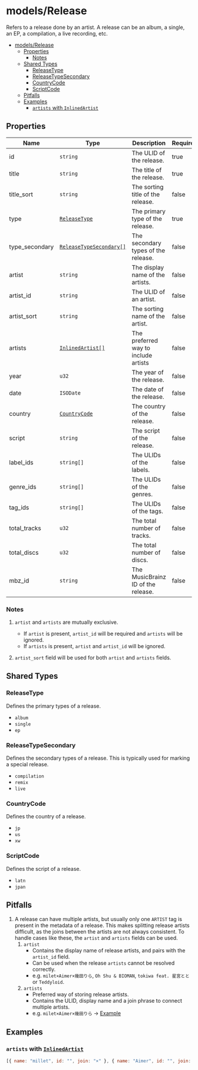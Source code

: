 # models/Release

Refers to a release done by an artist. A release can be an album, a single, an EP, a compilation, a live recording, etc.

- [models/Release](#modelsrelease)
  - [Properties](#properties)
    - [Notes](#notes)
  - [Shared Types](#shared-types)
    - [ReleaseType](#releasetype)
    - [ReleaseTypeSecondary](#releasetypesecondary)
    - [CountryCode](#countrycode)
    - [ScriptCode](#scriptcode)
  - [Pitfalls](#pitfalls)
  - [Examples](#examples)
    - [`artists` with `InlinedArtist`](#artists-with-inlinedartist)

## Properties

| Name           | Type                                              | Description                          | Required |
| -------------- | ------------------------------------------------- | ------------------------------------ | -------- |
| id             | `string`                                          | The ULID of the release.             | true     |
| title          | `string`                                          | The title of the release.            | true     |
| title_sort     | `string`                                          | The sorting title of the release.    | false    |
| type           | [`ReleaseType`](#releasetype)                     | The primary type of the release.     | true     |
| type_secondary | [`ReleaseTypeSecondary[]`](#releasetypesecondary) | The secondary types of the release.  | false    |
| artist         | `string`                                          | The display name of the artists.     | false    |
| artist_id      | `string`                                          | The ULID of an artist.               | false    |
| artist_sort    | `string`                                          | The sorting name of the artist.      | false    |
| artists        | [`InlinedArtist[]`](./generic.md#inlinedartist)   | The preferred way to include artists | false    |
| year           | `u32`                                             | The year of the release.             | false    |
| date           | `ISODate`                                         | The date of the release.             | false    |
| country        | [`CountryCode`](#countrycode)                     | The country of the release.          | false    |
| script         | `string`                                          | The script of the release.           | false    |
| label_ids      | `string[]`                                        | The ULIDs of the labels.             | false    |
| genre_ids      | `string[]`                                        | The ULIDs of the genres.             | false    |
| tag_ids        | `string[]`                                        | The ULIDs of the tags.               | false    |
| total_tracks   | `u32`                                             | The total number of tracks.          | false    |
| total_discs    | `u32`                                             | The total number of discs.           | false    |
| mbz_id         | `string`                                          | The MusicBrainz ID of the release.   | false    |

### Notes

1. `artist` and `artists` are mutually exclusive.
   - If `artist` is present, `artist_id` will be required and `artists` will be ignored.
   - If `artists` is present, `artist` and `artist_id` will be ignored.

2. `artist_sort` field will be used for both `artist` and `artists` fields.

## Shared Types

### ReleaseType

Defines the primary types of a release.

- `album`
- `single`
- `ep`

### ReleaseTypeSecondary

Defines the secondary types of a release.
This is typically used for marking a special release.

- `compilation`
- `remix`
- `live`

### CountryCode

Defines the country of a release.

- `jp`
- `us`
- `xw`

### ScriptCode

Defines the script of a release.

- `latn`
- `jpan`

## Pitfalls

1. A release can have multiple artists, but usually only one `ARTIST` tag is present in the metadata of a release. This makes splitting release artists difficult, as the joins between the artists are not always consistent. To handle cases like these, the `artist` and `artists` fields can be used.
   1. `artist`
      - Contains the display name of release artists, and pairs with the `artist_id` field.
      - Can be used when the release `artists` cannot be resolved correctly.
      - e.g. `milet×Aimer×幾田りら`, `Oh Shu & BIOMAN`, `tokiwa feat. 星宮とと` or `Teddyloid`.
   2. `artists`
      - Preferred way of storing release artists.
      - Contains the ULID, display name and a join phrase to connect multiple artists.
      - e.g. `milet×Aimer×幾田りら` -> [Example](#artists-with-inlinedartist)

## Examples

### `artists` with [`InlinedArtist`](./generic.md#inlinedartist)

```js
[{ name: "millet", id: "", join: "×" }, { name: "Aimer", id: "", join: "×" }, { name: "幾田りら", id: "", join: "" }];
```
